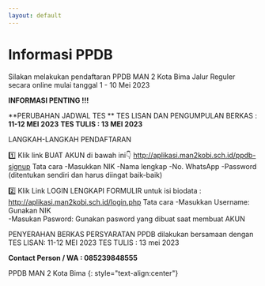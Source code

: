 ```yaml
---
layout: default
---
```


# Informasi PPDB

Silakan melakukan pendaftaran PPDB MAN 2 Kota Bima Jalur Reguler secara online mulai tanggal 1 - 10 Mei 2023

**INFORMASI PENTING !!!**

**PERUBAHAN JADWAL TES **
TES LISAN DAN PENGUMPULAN BERKAS : **11-12 MEI 2023**
**TES TULIS : 13 MEI 2023**

LANGKAH-LANGKAH  PENDAFTARAN

1️⃣ Klik link BUAT AKUN di bawah ini👇
http://aplikasi.man2kobi.sch.id/ppdb-signup
Tata cara
-Masukkan NIK
-Nama lengkap
-No. WhatsApp
-Password (ditentukan sendiri dan harus diingat baik-baik)

2️⃣ Klik Link LOGIN LENGKAPI FORMULIR untuk isi biodata :
http://aplikasi.man2kobi.sch.id/login.php
Tata cara 
-Masukkan Username: Gunakan NIK  
-Masukan Pasword: Gunakan pasword yang dibuat saat membuat AKUN

PENYERAHAN BERKAS PERSYARATAN PPDB dilakukan bersamaan dengan TES LISAN: 11-12 MEI 2023
TES TULIS : 13 mei 2023

**Contact Person / WA : 085239848555**

PPDB MAN 2 Kota Bima
{: style="text-align:center"}
